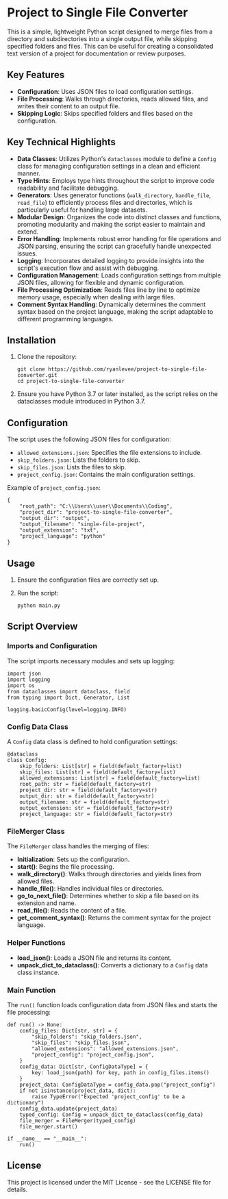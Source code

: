 Project to Single File Converter
======================

This is a simple, lightweight Python script designed to merge files from a directory and subdirectories into a single output file, while skipping specified folders and files. This can be useful for creating a consolidated text version of a project for documentation or review purposes.

Key Features
--------

*   **Configuration**: Uses JSON files to load configuration settings.
*   **File Processing**: Walks through directories, reads allowed files, and writes their content to an output file.
*   **Skipping Logic**: Skips specified folders and files based on the configuration.

Key Technical Highlights
--------------------------

*   **Data Classes**: Utilizes Python's `dataclasses` module to define a `Config` class for managing configuration settings in a clean and efficient manner.
*   **Type Hints**: Employs type hints throughout the script to improve code readability and facilitate debugging.
*   **Generators**: Uses generator functions (`walk_directory`, `handle_file`, `read_file`) to efficiently process files and directories, which is particularly useful for handling large datasets.
*   **Modular Design**: Organizes the code into distinct classes and functions, promoting modularity and making the script easier to maintain and extend.
*   **Error Handling**: Implements robust error handling for file operations and JSON parsing, ensuring the script can gracefully handle unexpected issues.
*   **Logging**: Incorporates detailed logging to provide insights into the script's execution flow and assist with debugging.
*   **Configuration Management**: Loads configuration settings from multiple JSON files, allowing for flexible and dynamic configuration.
*   **File Processing Optimization**: Reads files line by line to optimize memory usage, especially when dealing with large files.
*   **Comment Syntax Handling**: Dynamically determines the comment syntax based on the project language, making the script adaptable to different programming languages.

Installation
------------

1.  Clone the repository:
    
        git clone https://github.com/ryanlevee/project-to-single-file-converter.git
        cd project-to-single-file-converter
        
    
2.  Ensure you have Python 3.7 or later installed, as the script relies on the dataclasses module introduced in Python 3.7.


Configuration
-------------

The script uses the following JSON files for configuration:

*   `allowed_extensions.json`: Specifies the file extensions to include.
*   `skip_folders.json`: Lists the folders to skip.
*   `skip_files.json`: Lists the files to skip.
*   `project_config.json`: Contains the main configuration settings.

Example of `project_config.json`:
    
    {
        "root_path": "C:\\Users\\user\\Documents\\Coding",
        "project_dir": "project-to-single-file-converter",
        "output_dir": "output",
        "output_filename": "single-file-project",
        "output_extension": "txt",
        "project_language": "python"
    }
    

Usage
-----

1.  Ensure the configuration files are correctly set up.
2.  Run the script:
    
        python main.py
        

Script Overview
---------------

### Imports and Configuration

The script imports necessary modules and sets up logging:

    import json
    import logging
    import os
    from dataclasses import dataclass, field
    from typing import Dict, Generator, List
    
    logging.basicConfig(level=logging.INFO)
    

### Config Data Class

A `Config` data class is defined to hold configuration settings:

    @dataclass
    class Config:
        skip_folders: List[str] = field(default_factory=list)
        skip_files: List[str] = field(default_factory=list)
        allowed_extensions: List[str] = field(default_factory=list)
        root_path: str = field(default_factory=str)
        project_dir: str = field(default_factory=str)
        output_dir: str = field(default_factory=str)
        output_filename: str = field(default_factory=str)
        output_extension: str = field(default_factory=str)
        project_language: str = field(default_factory=str)
    

### FileMerger Class

The `FileMerger` class handles the merging of files:

*   **Initialization**: Sets up the configuration.
*   **start()**: Begins the file processing.
*   **walk\_directory()**: Walks through directories and yields lines from allowed files.
*   **handle\_file()**: Handles individual files or directories.
*   **go\_to\_next\_file()**: Determines whether to skip a file based on its extension and name.
*   **read\_file()**: Reads the content of a file.
*   **get\_comment\_syntax()**: Returns the comment syntax for the project language.

### Helper Functions

*   **load\_json()**: Loads a JSON file and returns its content.
*   **unpack\_dict\_to\_dataclass()**: Converts a dictionary to a `Config` data class instance.

### Main Function

The `run()` function loads configuration data from JSON files and starts the file processing:

    def run() -> None:
        config_files: Dict[str, str] = {
            "skip_folders": "skip_folders.json",
            "skip_files": "skip_files.json",
            "allowed_extensions": "allowed_extensions.json",
            "project_config": "project_config.json",
        }
        config_data: Dict[str, ConfigDataType] = {
            key: load_json(path) for key, path in config_files.items()
        }
        project_data: ConfigDataType = config_data.pop("project_config")
        if not isinstance(project_data, dict):
            raise TypeError("Expected 'project_config' to be a dictionary")
        config_data.update(project_data)
        typed_config: Config = unpack_dict_to_dataclass(config_data)
        file_merger = FileMerger(typed_config)
        file_merger.start()
    
    if __name__ == "__main__":
        run()
    

License
-------

This project is licensed under the MIT License - see the LICENSE file for details.
